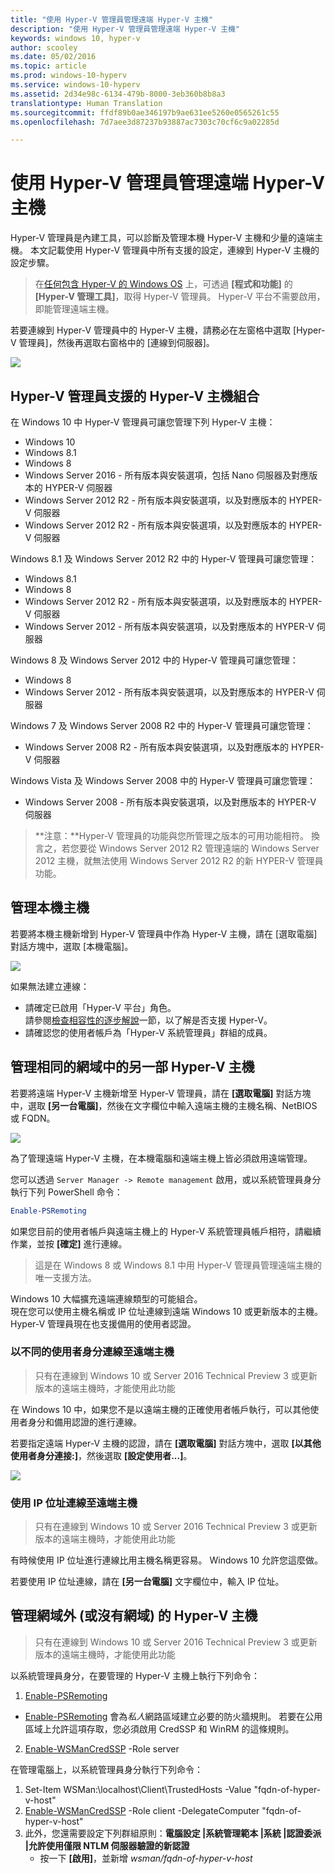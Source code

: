 ```yaml
---
title: "使用 Hyper-V 管理員管理遠端 Hyper-V 主機"
description: "使用 Hyper-V 管理員管理遠端 Hyper-V 主機"
keywords: windows 10, hyper-v
author: scooley
ms.date: 05/02/2016
ms.topic: article
ms.prod: windows-10-hyperv
ms.service: windows-10-hyperv
ms.assetid: 2d34e98c-6134-479b-8000-3eb360b8b8a3
translationtype: Human Translation
ms.sourcegitcommit: ffdf89b0ae346197b9ae631ee5260e0565261c55
ms.openlocfilehash: 7d7aee3d87237b93887ac7303c70cf6c9a02285d

---
```


# 使用 Hyper-V 管理員管理遠端 Hyper-V 主機

Hyper-V 管理員是內建工具，可以診斷及管理本機 Hyper-V 主機和少量的遠端主機。  本文記載使用 Hyper-V 管理員中所有支援的設定，連線到 Hyper-V 主機的設定步驟。

> 在[任何包含 Hyper-V 的 Windows OS](../quick_start/walkthrough_compatibility.md#OperatingSystemRequirements) 上，可透過 **[程式和功能]** 的 **[Hyper-V 管理工具]**，取得 Hyper-V 管理員。  Hyper-V 平台不需要啟用，即能管理遠端主機。

若要連線到 Hyper-V 管理員中的 Hyper-V 主機，請務必在左窗格中選取 [Hyper-V 管理員]，然後再選取右窗格中的 [連線到伺服器]。

![](media/HyperVManager-ConnectToHost.png)

## Hyper-V 管理員支援的 Hyper-V 主機組合
在 Windows 10 中 Hyper-V 管理員可讓您管理下列 Hyper-V 主機：
* Windows 10
* Windows 8.1
* Windows 8
* Windows Server 2016 - 所有版本與安裝選項，包括 Nano 伺服器及對應版本的 HYPER-V 伺服器
* Windows Server 2012 R2 - 所有版本與安裝選項，以及對應版本的 HYPER-V 伺服器
* Windows Server 2012 R2 - 所有版本與安裝選項，以及對應版本的 HYPER-V 伺服器

Windows 8.1 及 Windows Server 2012 R2 中的 Hyper-V 管理員可讓您管理：
* Windows 8.1
* Windows 8
* Windows Server 2012 R2 - 所有版本與安裝選項，以及對應版本的 HYPER-V 伺服器
* Windows Server 2012 - 所有版本與安裝選項，以及對應版本的 HYPER-V 伺服器

Windows 8 及 Windows Server 2012 中的 Hyper-V 管理員可讓您管理：
* Windows 8
* Windows Server 2012 - 所有版本與安裝選項，以及對應版本的 HYPER-V 伺服器

Windows 7 及 Windows Server 2008 R2 中的 Hyper-V 管理員可讓您管理：
* Windows Server 2008 R2 - 所有版本與安裝選項，以及對應版本的 HYPER-V 伺服器

Windows Vista 及 Windows Server 2008 中的 Hyper-V 管理員可讓您管理：
* Windows Server 2008 - 所有版本與安裝選項，以及對應版本的 HYPER-V 伺服器

> **注意：**Hyper-V 管理員的功能與您所管理之版本的可用功能相符。 換言之，若您要從 Windows Server 2012 R2 管理遠端的 Windows Server 2012 主機，就無法使用 Windows Server 2012 R2 的新 HYPER-V 管理員功能。

## 管理本機主機 ##
若要將本機主機新增到 Hyper-V 管理員中作為 Hyper-V 主機，請在 [選取電腦] 對話方塊中，選取 [本機電腦]。

![](media/HyperVManager-ConnectToLocalHost.png)

如果無法建立連線：
*  請確定已啟用「Hyper-V 平台」角色。  
  請參閱[檢查相容性的逐步解說](../quick_start/walkthrough_compatibility.md)一節，以了解是否支援 Hyper-V。
*  請確認您的使用者帳戶為「Hyper-V 系統管理員」群組的成員。


## 管理相同的網域中的另一部 Hyper-V 主機 ##

若要將遠端 Hyper-V 主機新增至 Hyper-V 管理員，請在 **[選取電腦]** 對話方塊中，選取 **[另一台電腦]**，然後在文字欄位中輸入遠端主機的主機名稱、NetBIOS 或 FQDN。

![](media/HyperVManager-ConnectToRemoteHost.png)

為了管理遠端 Hyper-V 主機，在本機電腦和遠端主機上皆必須啟用遠端管理。

您可以透過 `Server Manager -> Remote management` 啟用，或以系統管理員身分執行下列 PowerShell 命令： 

``` PowerShell
Enable-PSRemoting
```

如果您目前的使用者帳戶與遠端主機上的 Hyper-V 系統管理員帳戶相符，請繼續作業，並按 **[確定]** 進行連線。  

> 這是在 Windows 8 或 Windows 8.1 中用 Hyper-V 管理員管理遠端主機的唯一支援方法。


Windows 10 大幅擴充遠端連線類型的可能組合。  
現在您可以使用主機名稱或 IP 位址連線到遠端 Windows 10 或更新版本的主機。  Hyper-V 管理員現在也支援備用的使用者認證。  


### 以不同的使用者身分連線至遠端主機
> 只有在連線到 Windows 10 或 Server 2016 Technical Preview 3 或更新版本的遠端主機時，才能使用此功能

在 Windows 10 中，如果您不是以遠端主機的正確使用者帳戶執行，可以其他使用者身分和備用認證的進行連線。

若要指定遠端 Hyper-V 主機的認證，請在 **[選取電腦]** 對話方塊中，選取 **[以其他使用者身分連接:]**，然後選取 **[設定使用者...]**。

![](media/HyperVManager-ConnectToRemoteHostAltCreds.png)


### 使用 IP 位址連線至遠端主機
> 只有在連線到 Windows 10 或 Server 2016 Technical Preview 3 或更新版本的遠端主機時，才能使用此功能

有時候使用 IP 位址進行連線比用主機名稱更容易。 Windows 10 允許您這麼做。

若要使用 IP 位址連線，請在 **[另一台電腦]** 文字欄位中，輸入 IP 位址。


## 管理網域外 (或沒有網域) 的 Hyper-V 主機 ##
> 只有在連線到 Windows 10 或 Server 2016 Technical Preview 3 或更新版本的遠端主機時，才能使用此功能

以系統管理員身分，在要管理的 Hyper-V 主機上執行下列命令：

1.  [Enable-PSRemoting](https://technet.microsoft.com/en-us/library/hh849694.aspx)
  * [Enable-PSRemoting](https://technet.microsoft.com/en-us/library/hh849694.aspx) 會為*私人*網路區域建立必要的防火牆規則。 若要在公用區域上允許這項存取，您必須啟用 CredSSP 和 WinRM 的這條規則。
2.  [Enable-WSManCredSSP](https://technet.microsoft.com/en-us/library/hh849872.aspx) -Role server

在管理電腦上，以系統管理員身分執行下列命令：

1. Set-Item WSMan:\localhost\Client\TrustedHosts -Value "fqdn-of-hyper-v-host"
2. [Enable-WSManCredSSP](https://technet.microsoft.com/en-us/library/hh849872.aspx) -Role client -DelegateComputer "fqdn-of-hyper-v-host"
3. 此外，您還需要設定下列群組原則：**電腦設定 |系統管理範本 |系統 |認證委派 |允許使用僅限 NTLM 伺服器驗證的新認證**
    * 按一下 **[啟用]**，並新增 *wsman/fqdn-of-hyper-v-host*



<!--HONumber=Oct16_HO4-->



